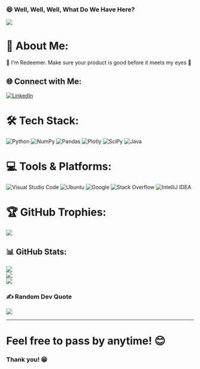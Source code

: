 ### 😄 Well, Well, Well, What Do We Have Here?

![](https://komarev.com/ghpvc/?username=RedeemerNtumy&style=flat-square&color=blue&label=PROFILE+VIEWS)

<!-- Display an optional personal image if you have one
![Profile Picture](profile-picture.png)
-->

# 💫 About Me:
🚀 I'm Redeemer. Make sure your product is good before it meets my eyes 👀

## 🌐 Connect with Me:
[![LinkedIn](https://img.shields.io/badge/LinkedIn-%230077B5.svg?&style=flat-square&logo=linkedin&logoColor=white)](https://www.linkedin.com/in/redeemer-ntumy/) 

# 🛠️ Tech Stack:
![Python](https://img.shields.io/badge/python-%233776AB.svg?style=flat-square&logo=python&logoColor=white) ![NumPy](https://img.shields.io/badge/NumPy-%23013243.svg?style=flat-square&logo=numpy&logoColor=white) ![Pandas](https://img.shields.io/badge/Pandas-%23150458.svg?style=flat-square&logo=pandas&logoColor=white) ![Plotly](https://img.shields.io/badge/Plotly-%233F4F75.svg?style=flat-square&logo=plotly&logoColor=white) ![SciPy](https://img.shields.io/badge/SciPy-%230C55A5.svg?style=flat-square&logo=scipy&logoColor=white) ![Java](https://img.shields.io/badge/Java-%23ED8B00.svg?style=flat-square&logo=java&logoColor=white)


# 💻 Tools & Platforms:
![Visual Studio Code](https://img.shields.io/badge/Visual_Studio_Code-%23007ACC.svg?style=flat-square&logo=visual-studio-code&logoColor=white)
![Ubuntu](https://img.shields.io/badge/Ubuntu-E95420?style=flat-square&logo=ubuntu&logoColor=white)
![Google](https://img.shields.io/badge/Google-%234285F4.svg?style=flat-square&logo=google&logoColor=white)
![Stack Overflow](https://img.shields.io/badge/Stack_Overflow-F58025?style=flat-square&logo=stack-overflow&logoColor=white)
![IntelliJ IDEA](https://img.shields.io/badge/IntelliJ_IDEA-%23000000.svg?style=flat-square&logo=intellij-idea&logoColor=white)


# 🏆 GitHub Trophies:
![](https://github-profile-trophy.vercel.app/?username=RedeemerNtumy&theme=nord&no-frame=true&column=3&margin-w=15&margin-h=15)

## 📊 GitHub Stats:
![](https://github-readme-stats.vercel.app/api?username=RedeemerNtumy&show_icons=true&theme=github_dark&hide_border=true&include_all_commits=true&count_private=true)<br/>
![](https://github-readme-streak-stats.herokuapp.com/?user=RedeemerNtumy&theme=dark&hide_border=true)<br/>
![](https://github-readme-stats.vercel.app/api/top-langs/?username=RedeemerNtumy&theme=github_dark&hide_border=true&include_all_commits=true&count_private=true&layout=compact)

### ✍️ Random Dev Quote
![](https://quotes-github-readme.vercel.app/api?type=horizontal&theme=tokyonight)

---
# Feel free to pass by anytime! 😊
### Thank you! 😁

